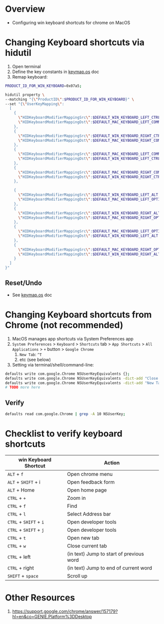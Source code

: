# Overview
- Configuring win keyboard shortcuts for chrome on MacOS


# Changing Keyboard shortcuts via hidutil
1. Open terminal
1. Define the key constants in [keymap.os](./keymap.os.md#steps-via-command-line) doc
1. Remap keyboard:
```sh
PRODUCT_ID_FOR_WIN_KEYBOARD=0x07a5;

hidutil property \
--matching "{\"ProductID\":$PRODUCT_ID_FOR_WIN_KEYBOARD}" \
--set "{\"UserKeyMapping\":
  [
    {
      \"HIDKeyboardModifierMappingSrc\":$DEFAULT_WIN_KEYBOARD_LEFT_CTRL,
      \"HIDKeyboardModifierMappingDst\":$DEFAULT_MAC_KEYBOARD_LEFT_COMMAND
    },
    {
      \"HIDKeyboardModifierMappingSrc\":$DEFAULT_WIN_KEYBOARD_RIGHT_CTRL,
      \"HIDKeyboardModifierMappingDst\":$DEFAULT_MAC_KEYBOARD_RIGHT_COMMAND
    },
    {
      \"HIDKeyboardModifierMappingSrc\":$DEFAULT_MAC_KEYBOARD_LEFT_COMMAND,
      \"HIDKeyboardModifierMappingDst\":$DEFAULT_WIN_KEYBOARD_LEFT_CTRL
    },
    {
      \"HIDKeyboardModifierMappingSrc\":$DEFAULT_MAC_KEYBOARD_RIGHT_COMMAND,
      \"HIDKeyboardModifierMappingDst\":$DEFAULT_WIN_KEYBOARD_RIGHT_CTRL
    },

    {
      \"HIDKeyboardModifierMappingSrc\":$DEFAULT_WIN_KEYBOARD_LEFT_ALT,
      \"HIDKeyboardModifierMappingDst\":$DEFAULT_MAC_KEYBOARD_LEFT_OPTION
    },
    {
      \"HIDKeyboardModifierMappingSrc\":$DEFAULT_WIN_KEYBOARD_RIGHT_ALT,
      \"HIDKeyboardModifierMappingDst\":$DEFAULT_MAC_KEYBOARD_RIGHT_OPTION
    },
    {
      \"HIDKeyboardModifierMappingSrc\":$DEFAULT_MAC_KEYBOARD_LEFT_OPTION,
      \"HIDKeyboardModifierMappingDst\":$DEFAULT_WIN_KEYBOARD_LEFT_ALT
    },
    {
      \"HIDKeyboardModifierMappingSrc\":$DEFAULT_MAC_KEYBOARD_RIGHT_OPTION,
      \"HIDKeyboardModifierMappingDst\":$DEFAULT_WIN_KEYBOARD_RIGHT_ALT
    }
  ]
}"
```


## Reset/Undo
- See [keymap.os](./keymap.os.md#resetundo) doc


# Changing Keyboard shortcuts from Chrome (not recommended)
1. MacOS manages app shortcuts via System Preferences app
1. `System Preferences` > `Keyboard` > `Shortcuts` tab > `App Shortcuts` > `All Applications` > `+` button > `Google Chrome`
    1. `New Tab`: `^T`
    1. etc (see below)
1. Setting via terminal/shell/command-line:
```sh
defaults write com.google.Chrome NSUserKeyEquivalents {};
defaults write com.google.Chrome NSUserKeyEquivalents -dict-add "Close Tag" "^w";
defaults write com.google.Chrome NSUserKeyEquivalents -dict-add "New Tab" "^t";
# TODO more here
```

## Verify
```sh
defaults read com.google.Chrome | grep -A 10 NSUserKey;
```


# Checklist to verify keyboard shortcuts
|win Keyboard Shortcut|Action|
|---|---|
|`ALT` + `f`|Open chrome menu|
|`ALT` + `SHIFT` + i|Open feedback form|
|`ALT` + Home|Open home page|
|`CTRL` + `+`|Zoom in|
|`CTRL` + `f`|Find|
|`CTRL` + `l`|Select Address bar|
|`CTRL` + `SHIFT` + `i`|Open developer tools|
|`CTRL` + `SHIFT` + `j`|Open developer tools|
|`CTRL` + `t`|Open new tab|
|`CTRL` + `w`|Close current tab|
|`CTRL` + left|(in text) Jump to start of previous word|
|`CTRL` + right|(in text) Jump to end of current word|
|`SHIFT` + `space`|Scroll up|


# Other Resources
1. https://support.google.com/chrome/answer/157179?hl=en&co=GENIE.Platform%3DDesktop
